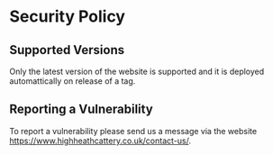 # Security Policy

## Supported Versions

Only the latest version of the website is supported and it is deployed automattically on release of a tag.

## Reporting a Vulnerability

To report a vulnerability please send us a message via the website https://www.highheathcattery.co.uk/contact-us/.
